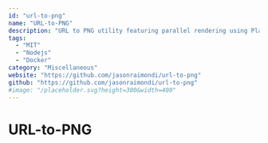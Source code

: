 ```yaml
---
id: "url-to-png"
name: "URL-to-PNG"
description: "URL to PNG utility featuring parallel rendering using Playwright for screenshots and with storage caching via Local, S3, or CouchDB."
tags:
  - "MIT"
  - "Nodejs"
  - "Docker"
category: "Miscellaneous"
website: "https://github.com/jasonraimondi/url-to-png"
github: "https://github.com/jasonraimondi/url-to-png"
#image: "/placeholder.svg?height=300&width=400"
---
```


# URL-to-PNG
